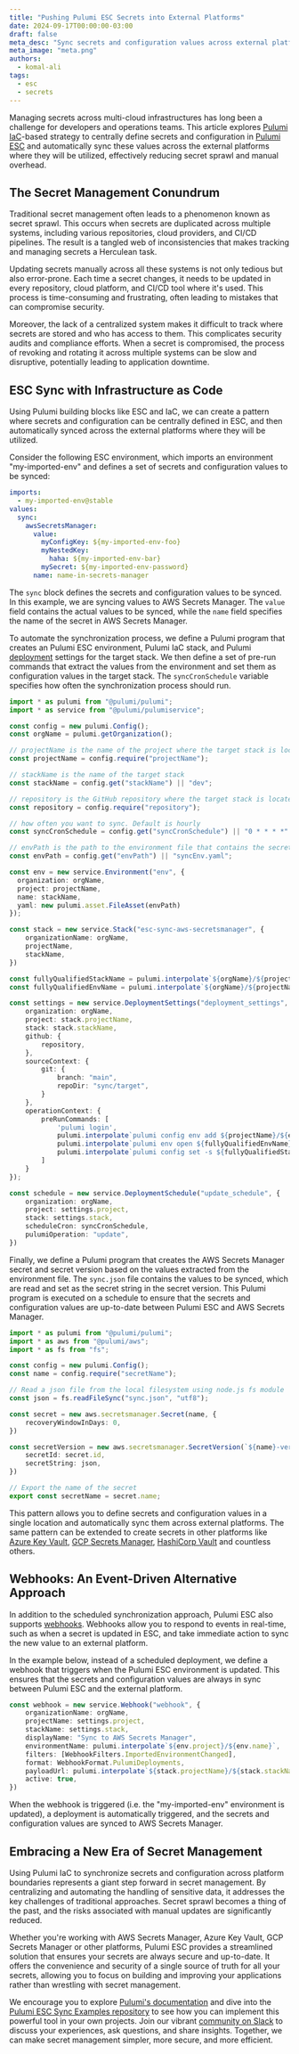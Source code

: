 ```yaml
---
title: "Pushing Pulumi ESC Secrets into External Platforms"
date: 2024-09-17T00:00:00-03:00
draft: false
meta_desc: "Sync secrets and configuration values across external platforms using Pulumi ESC and Pulumi IaC."
meta_image: "meta.png"
authors:
  - komal-ali
tags:
  - esc
  - secrets
---
```


Managing secrets across multi-cloud infrastructures has long been a challenge for developers and operations teams. This article explores [Pulumi IaC](/docs/iac/)-based strategy to centrally define secrets and configuration in [Pulumi ESC](/docs/esc/) and automatically sync these values across the external platforms where they will be utilized, effectively reducing secret sprawl and manual overhead.

<!--more-->

## The Secret Management Conundrum

Traditional secret management often leads to a phenomenon known as secret sprawl. This occurs when secrets are duplicated across multiple systems, including various repositories, cloud providers, and CI/CD pipelines. The result is a tangled web of inconsistencies that makes tracking and managing secrets a Herculean task.

Updating secrets manually across all these systems is not only tedious but also error-prone. Each time a secret changes, it needs to be updated in every repository, cloud platform, and CI/CD tool where it's used. This process is time-consuming and frustrating, often leading to mistakes that can compromise security.

Moreover, the lack of a centralized system makes it difficult to track where secrets are stored and who has access to them. This complicates security audits and compliance efforts. When a secret is compromised, the process of revoking and rotating it across multiple systems can be slow and disruptive, potentially leading to application downtime.

## ESC Sync with Infrastructure as Code

Using Pulumi building blocks like ESC and IaC, we can create a pattern where secrets and configuration can be centrally defined in ESC, and then automatically synced across the external platforms where they will be utilized.

Consider the following ESC environment, which imports an environment "my-imported-env" and defines a set of secrets and configuration values to be synced:

```yaml
imports:
  - my-imported-env@stable
values:
  sync:
    awsSecretsManager:
      value:
        myConfigKey: ${my-imported-env-foo}
        myNestedKey:
          haha: ${my-imported-env-bar}
        mySecret: ${my-imported-env-password}
      name: name-in-secrets-manager
```

The `sync` block defines the secrets and configuration values to be synced. In this example, we are syncing values to AWS Secrets Manager. The `value` field contains the actual values to be synced, while the `name` field specifies the name of the secret in AWS Secrets Manager.

To automate the synchronization process, we define a Pulumi program that creates an Pulumi ESC environment, Pulumi IaC stack, and Pulumi [deployment](/docs/pulumi-cloud/deployments/) settings for the target stack. We then define a set of pre-run commands that extract the values from the environment and set them as configuration values in the target stack. The `syncCronSchedule` variable specifies how often the synchronization process should run.

```typescript
import * as pulumi from "@pulumi/pulumi";
import * as service from "@pulumi/pulumiservice";

const config = new pulumi.Config();
const orgName = pulumi.getOrganization();

// projectName is the name of the project where the target stack is located
const projectName = config.require("projectName");

// stackName is the name of the target stack
const stackName = config.get("stackName") || "dev";

// repository is the GitHub repository where the target stack is located (for deployment settings)
const repository = config.require("repository");

// how often you want to sync. Default is hourly
const syncCronSchedule = config.get("syncCronSchedule") || "0 * * * *"

// envPath is the path to the environment file that contains the secrets or configuration to be synced
const envPath = config.get("envPath") || "syncEnv.yaml";

const env = new service.Environment("env", {
  organization: orgName,
  project: projectName,
  name: stackName,
  yaml: new pulumi.asset.FileAsset(envPath)
});

const stack = new service.Stack("esc-sync-aws-secretsmanager", {
    organizationName: orgName,
    projectName,
    stackName,
})

const fullyQualifiedStackName = pulumi.interpolate`${orgName}/${projectName}/${stackName}`;
const fullyQualifiedEnvName = pulumi.interpolate`${orgName}/${projectName}/${env.name}`;

const settings = new service.DeploymentSettings("deployment_settings", {
    organization: orgName,
    project: stack.projectName,
    stack: stack.stackName,
    github: {
        repository,
    },
    sourceContext: {
        git: {
            branch: "main",
            repoDir: "sync/target",
        }
    },
    operationContext: {
        preRunCommands: [
            'pulumi login',
            pulumi.interpolate`pulumi config env add ${projectName}/${env.name} -s ${fullyQualifiedStackName} --yes`,
            pulumi.interpolate`pulumi env open ${fullyQualifiedEnvName} sync.awsSecretsManager.value > sync.json`,
            pulumi.interpolate`pulumi config set -s ${fullyQualifiedStackName} secretName $(pulumi env open ${fullyQualifiedEnvName} sync.awsSecretsManager.name)`,
        ]
    }
});

const schedule = new service.DeploymentSchedule("update_schedule", {
    organization: orgName,
    project: settings.project,
    stack: settings.stack,
    scheduleCron: syncCronSchedule,
    pulumiOperation: "update",
})
```

Finally, we define a Pulumi program that creates the AWS Secrets Manager secret and secret version based on the values extracted from the environment file. The `sync.json` file contains the values to be synced, which are read and set as the secret string in the secret version. This Pulumi program is executed on a schedule to ensure that the secrets and configuration values are up-to-date between Pulumi ESC and AWS Secrets Manager.

```typescript
import * as pulumi from "@pulumi/pulumi";
import * as aws from "@pulumi/aws";
import * as fs from "fs";

const config = new pulumi.Config();
const name = config.require("secretName");

// Read a json file from the local filesystem using node.js fs module
const json = fs.readFileSync("sync.json", "utf8");

const secret = new aws.secretsmanager.Secret(name, {
    recoveryWindowInDays: 0,
})

const secretVersion = new aws.secretsmanager.SecretVersion(`${name}-version`, {
    secretId: secret.id,
    secretString: json,
})

// Export the name of the secret
export const secretName = secret.name;
```

This pattern allows you to define secrets and configuration values in a single location and automatically sync them across external platforms. The same pattern can be extended to create secrets in other platforms like [Azure Key Vault](https://github.com/pulumi/esc-examples/tree/main/sync/azure-key-vault), [GCP Secrets Manager](https://github.com/pulumi/esc-examples/tree/main/sync/gcp-secrets-manager), [HashiCorp Vault](https://github.com/pulumi/esc-examples/tree/main/sync/vault) and countless others.

## Webhooks: An Event-Driven Alternative Approach

In addition to the scheduled synchronization approach, Pulumi ESC also supports [webhooks](/docs/esc/environments/webhooks/). Webhooks allow you to respond to events in real-time, such as when a secret is updated in ESC, and take immediate action to sync the new value to an external platform.

In the example below, instead of a scheduled deployment, we define a webhook that triggers when the Pulumi ESC environment is updated. This ensures that the secrets and configuration values are always in sync between Pulumi ESC and the external platform.

```typescript
const webhook = new service.Webhook("webhook", {
    organizationName: orgName,
    projectName: settings.project,
    stackName: settings.stack,
    displayName: "Sync to AWS Secrets Manager",
    environmentName: pulumi.interpolate`${env.project}/${env.name}`,
    filters: [WebhookFilters.ImportedEnvironmentChanged],
    format: WebhookFormat.PulumiDeployments,
    payloadUrl: pulumi.interpolate`${stack.projectName}/${stack.stackName}`,
    active: true,
})
```

When the webhook is triggered (i.e. the "my-imported-env" environment is updated), a deployment is automatically triggered, and the secrets and configuration values are synced to AWS Secrets Manager.

## Embracing a New Era of Secret Management

Using Pulumi IaC to synchronize secrets and configuration across platform boundaries represents a giant step forward in secret management. By centralizing and automating the handling of sensitive data, it addresses the key challenges of traditional approaches. Secret sprawl becomes a thing of the past, and the risks associated with manual updates are significantly reduced.

Whether you're working with AWS Secrets Manager, Azure Key Vault, GCP Secrets Manager or other platforms, Pulumi ESC provides a streamlined solution that ensures your secrets are always secure and up-to-date. It offers the convenience and security of a single source of truth for all your secrets, allowing you to focus on building and improving your applications rather than wrestling with secret management.

We encourage you to explore [Pulumi's documentation](https://www.pulumi.com/docs/pulumi-cloud/esc/get-started) and dive into the [Pulumi ESC Sync Examples repository](https://github.com/pulumi/esc-examples/tree/main/sync) to see how you can implement this powerful tool in your own projects. Join our vibrant [community on Slack](https://slack.pulumi.com/) to discuss your experiences, ask questions, and share insights. Together, we can make secret management simpler, more secure, and more efficient.
